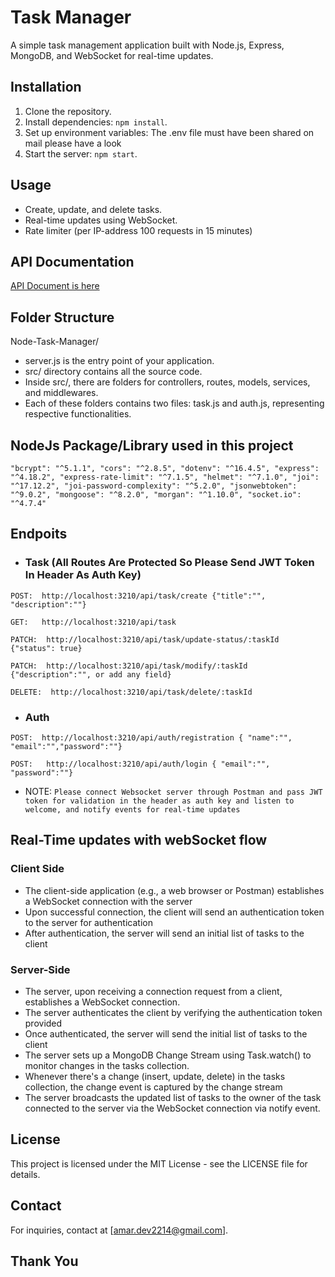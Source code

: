 # Task Manager

A simple task management application built with Node.js, Express, MongoDB, and WebSocket for real-time updates.

## Installation

1. Clone the repository.
2. Install dependencies: `npm install`.
3. Set up environment variables: The .env file must have been shared on mail please have a look
4. Start the server: `npm start`.

## Usage

- Create, update, and delete tasks.
- Real-time updates using WebSocket.
- Rate limiter (per IP-address 100 requests in 15 minutes)

## API Documentation

[API Document is here](https://www.postman.com/medpiperrok/workspace/demo-projects/collection/5757442-a354ec77-6276-4e89-88db-2ab8329430f9?action=share&creator=5757442)

## Folder Structure

Node-Task-Manager/
- server.js is the entry point of your application.
- src/ directory contains all the source code.
- Inside src/, there are folders for controllers, routes, models, services, and middlewares.
- Each of these folders contains two files: task.js and auth.js, representing respective functionalities.

## NodeJs Package/Library used in this project

`"bcrypt": "^5.1.1",
    "cors": "^2.8.5",
    "dotenv": "^16.4.5",
    "express": "^4.18.2",
    "express-rate-limit": "^7.1.5",
    "helmet": "^7.1.0",
    "joi": "^17.12.2",
    "joi-password-complexity": "^5.2.0",
    "jsonwebtoken": "^9.0.2",
    "mongoose": "^8.2.0",
    "morgan": "^1.10.0",
    "socket.io": "^4.7.4"`

## Endpoits

- ### Task (All Routes Are Protected So Please Send JWT Token In Header As Auth Key)
`POST:  http://localhost:3210/api/task/create {"title":"", "description":""}`

`GET:   http://localhost:3210/api/task`

`PATCH:  http://localhost:3210/api/task/update-status/:taskId {"status": true}`

`PATCH:  http://localhost:3210/api/task/modify/:taskId {"description":"", or add any field}`

`DELETE:  http://localhost:3210/api/task/delete/:taskId`

- ### Auth
`POST:  http://localhost:3210/api/auth/registration { "name":"", "email":"","password":""}`

`POST:   http://localhost:3210/api/auth/login { "email":"", "password":""}`

- NOTE: `Please connect Websocket server through Postman and pass JWT token for validation in the header as auth key and listen to welcome, and notify events for real-time updates`

## Real-Time updates with webSocket flow

  ###  Client Side
  -  The client-side application (e.g., a web browser or Postman) establishes a WebSocket connection with the server
  -  Upon successful connection, the client will send an authentication token to the server for authentication
  -  After authentication, the server will send an initial list of tasks to the client

  ###  Server-Side
  -  The server, upon receiving a connection request from a client, establishes a WebSocket connection.
  -  The server authenticates the client by verifying the authentication token provided
  -  Once authenticated, the server will send the initial list of tasks to the client
  -  The server sets up a MongoDB Change Stream using Task.watch() to monitor changes in the tasks collection.
  -  Whenever there's a change (insert, update, delete) in the tasks collection, the change event is captured by the change stream
  -  The server broadcasts the updated list of tasks to the owner of the task connected to the server via the WebSocket connection via notify event.


## License

This project is licensed under the MIT License - see the LICENSE file for details.

## Contact

For inquiries, contact at [amar.dev2214@gmail.com].

## Thank You
